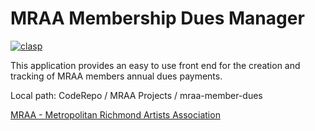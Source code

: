 # MRAA Membership Dues Manager
[![clasp](https://img.shields.io/badge/built%20with-clasp-4285f4.svg)](https://github.com/google/clasp)

This application provides an easy to use front end for the creation and tracking of MRAA members annual dues payments.

Local path: CodeRepo / MRAA Projects / mraa-member-dues

[MRAA - Metropolitan Richmond Artists Association](https://metrorichmondart.org)